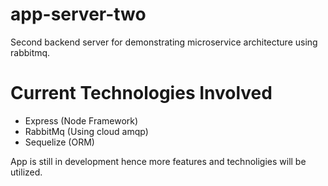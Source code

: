 # app-server-two

Second backend server for demonstrating microservice architecture using rabbitmq.

# Current Technologies Involved

- Express (Node Framework)
- RabbitMq (Using cloud amqp)
- Sequelize (ORM)

App is still in development hence more features and technoligies will be utilized.
